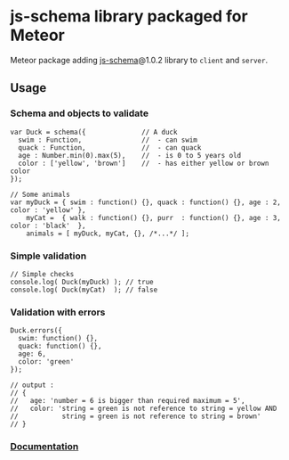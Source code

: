 js-schema library packaged for Meteor
=================

Meteor package adding [js-schema](https://github.com/molnarg/js-schema)@1.0.2 library to `client` and `server`.

## Usage


### Schema and objects to validate

    var Duck = schema({              // A duck
      swim : Function,               //  - can swim
      quack : Function,              //  - can quack
      age : Number.min(0).max(5),    //  - is 0 to 5 years old
      color : ['yellow', 'brown']    //  - has either yellow or brown color
    });

    // Some animals
    var myDuck = { swim : function() {}, quack : function() {}, age : 2, color : 'yellow' },
        myCat =  { walk : function() {}, purr  : function() {}, age : 3, color : 'black'  },
        animals = [ myDuck, myCat, {}, /*...*/ ];

### Simple validation

    // Simple checks
    console.log( Duck(myDuck) ); // true
    console.log( Duck(myCat)  ); // false


### Validation with errors

    Duck.errors({
      swim: function() {},
      quack: function() {},
      age: 6,
      color: 'green'
    });

    // output :
    // {
    //   age: 'number = 6 is bigger than required maximum = 5',
    //   color: 'string = green is not reference to string = yellow AND
    //           string = green is not reference to string = brown'
    // }
    
    
### [Documentation](https://github.com/molnarg/js-schema)